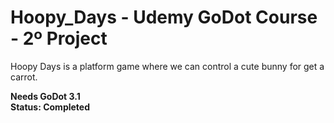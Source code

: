 # Hoopy_Days - Udemy GoDot Course - 2º Project
Hoopy Days is a platform game where we can control a cute bunny for get a carrot.

**Needs GoDot 3.1**
<br>**Status: Completed**
